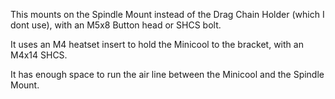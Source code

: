 This mounts on the Spindle Mount instead of the Drag Chain Holder (which I dont use), with an M5x8 Button head or SHCS bolt.

It uses an M4 heatset insert to hold the Minicool to the bracket, with an M4x14 SHCS.

It has enough space to run the air line between the Minicool and the Spindle Mount.
